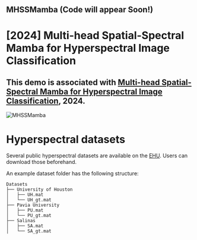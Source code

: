## MHSSMamba (Code will appear Soon!)

# [2024] Multi-head Spatial-Spectral Mamba for Hyperspectral Image Classification

## This demo is associated with [Multi-head Spatial-Spectral Mamba for Hyperspectral Image Classification](https://arxiv.org/abs/2408.01224), 2024.

![MHSSMamba](https://github.com/user-attachments/assets/feda9113-fb5b-440d-b5d9-4fec8a7b32c9)

# Hyperspectral datasets

Several public hyperspectral datasets are available on the [EHU](https://www.ehu.eus/ccwintco/index.php/Hyperspectral_Remote_Sensing_Scenes). Users can download those beforehand. 

An example dataset folder has the following structure:
```
Datasets
├── University of Houston
│   ├── UH.mat
│   └── UH_gt.mat
├── Pavia University
│   ├── PU.mat
│   └── PU_gt.mat
├── Salinas
│   ├── SA.mat
│   └── SA_gt.mat
